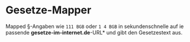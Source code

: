 # Gesetze-Mapper

Mapped §-Angaben wie `111 BGB` oder `1 4 BGB` in sekundenschnelle auf ie
passende **gesetze-im-internet.de**-URL* und gibt den Gesetzestext aus.

